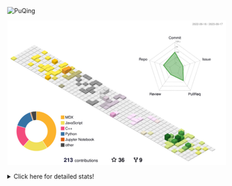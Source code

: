 ![PuQing](https://user-images.githubusercontent.com/27223114/171565019-9a56fae6-b08b-421f-99db-7e830da42371.png)

![](./profile-3d-contrib/profile-season-animate.svg)

<details>
<summary>Click here for detailed stats!</summary>

<!--START_SECTION:waka-->
![Lines of code](https://img.shields.io/badge/From%20Hello%20World%20I%27ve%20Written-796.1%20thousand%20lines%20of%20code-blue)

**🐱 My GitHub Data** 

> 📦 256.4 kB Used in GitHub's Storage 
 > 
> 🏆 164 Contributions in the Year 2023
 > 
> 🚫 Not Opted to Hire
 > 
> 📜 31 Public Repositories 
 > 
> 🔑 27 Private Repositories 
 > 
**I'm an Early 🐤** 

```text
🌞 Morning                411 commits         ████░░░░░░░░░░░░░░░░░░░░░   14.22 % 
🌆 Daytime                1422 commits        ████████████░░░░░░░░░░░░░   49.20 % 
🌃 Evening                269 commits         ██░░░░░░░░░░░░░░░░░░░░░░░   09.31 % 
🌙 Night                  788 commits         ███████░░░░░░░░░░░░░░░░░░   27.27 % 
```


📊 **This Week I Spent My Time On** 

```text
💬 Programming Languages: 
Markdown                 8 hrs 11 mins       █████████████████████░░░░   85.45 % 
Jupyter Notebook         1 hr 15 mins        ███░░░░░░░░░░░░░░░░░░░░░░   13.15 % 
Python                   4 mins              ░░░░░░░░░░░░░░░░░░░░░░░░░   00.75 % 
CSV                      2 mins              ░░░░░░░░░░░░░░░░░░░░░░░░░   00.43 % 
Other                    1 min               ░░░░░░░░░░░░░░░░░░░░░░░░░   00.22 % 

🔥 Editors: 
Obsidian                 8 hrs 11 mins       █████████████████████░░░░   85.45 % 
VS Code                  1 hr 23 mins        ████░░░░░░░░░░░░░░░░░░░░░   14.55 % 

💻 Operating System: 
Windows                  8 hrs 11 mins       █████████████████████░░░░   85.45 % 
WSL                      1 hr 23 mins        ████░░░░░░░░░░░░░░░░░░░░░   14.55 % 
```


<!--END_SECTION:waka-->
</details>
